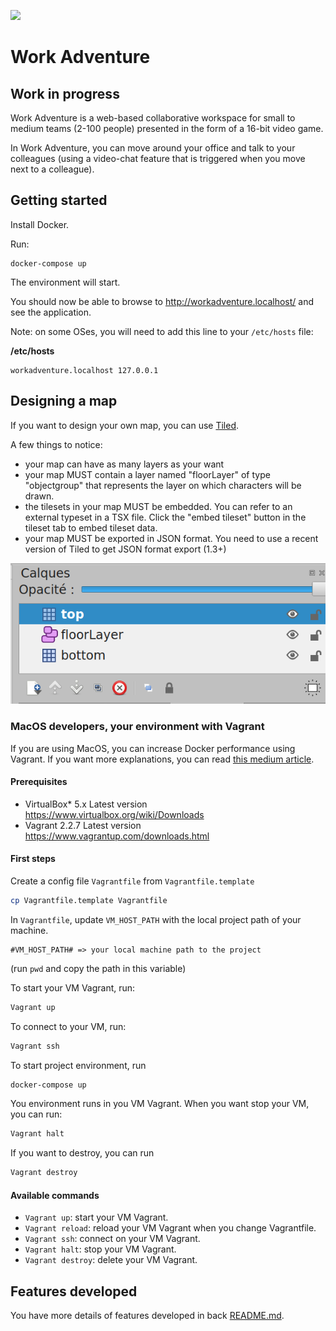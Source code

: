 ![](https://github.com/thecodingmachine/workadventure/workflows/Continuous%20Integration/badge.svg)

# Work Adventure

## Work in progress

Work Adventure is a web-based collaborative workspace for small to medium teams (2-100 people) presented in the form of a
16-bit video game.

In Work Adventure, you can move around your office and talk to your colleagues (using a video-chat feature that is
triggered when you move next to a colleague).


## Getting started

Install Docker.

Run:

```
docker-compose up
```

The environment will start.

You should now be able to browse to http://workadventure.localhost/ and see the application.

Note: on some OSes, you will need to add this line to your `/etc/hosts` file:

**/etc/hosts**
```
workadventure.localhost 127.0.0.1
```

## Designing a map

If you want to design your own map, you can use [Tiled](https://www.mapeditor.org/).

A few things to notice:

- your map can have as many layers as your want
- your map MUST contain a layer named "floorLayer" of type "objectgroup" that represents the layer on which characters will be drawn.
- the tilesets in your map MUST be embedded. You can refer to an external typeset in a TSX file. Click the "embed tileset" button in the tileset tab to embed tileset data.
- your map MUST be exported in JSON format. You need to use a recent version of Tiled to get JSON format export (1.3+)

![](doc/images/tiled_screenshot_1.png)

### MacOS developers, your environment with Vagrant

If you are using MacOS, you can increase Docker performance using Vagrant. If you want more explanations, you can read [this medium article](https://medium.com/better-programming/vagrant-to-increase-docker-performance-with-macos-25b354b0c65c).

#### Prerequisites

- VirtualBox*	5.x	Latest version	https://www.virtualbox.org/wiki/Downloads
- Vagrant	2.2.7	Latest version	https://www.vagrantup.com/downloads.html

#### First steps

Create a config file `Vagrantfile` from `Vagrantfile.template`

```bash
cp Vagrantfile.template Vagrantfile
```

In `Vagrantfile`, update `VM_HOST_PATH` with the local project path of your machine.

```
#VM_HOST_PATH# => your local machine path to the project

```

(run `pwd` and copy the path in this variable)

To start your VM Vagrant, run:

```bash
Vagrant up
```

To connect to your VM, run:


```bash
Vagrant ssh
```

To start project environment, run

```bash
docker-compose up
```

You environment runs in you VM Vagrant. When you want stop your VM, you can run:

````bash
Vagrant halt
````

If you want to destroy, you can run

````bash
Vagrant destroy
````

#### Available commands

* `Vagrant up`: start your VM Vagrant.
* `Vagrant reload`: reload your VM Vagrant when you change Vagrantfile.
* `Vagrant ssh`: connect on your VM Vagrant.
* `Vagrant halt`: stop your VM Vagrant.
* `Vagrant destroy`: delete your VM Vagrant.

## Features developed
You have more details of features developed in back [README.md](./back/README.md).
